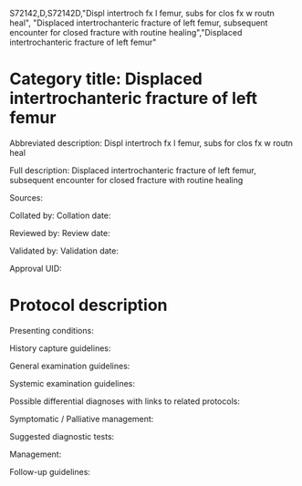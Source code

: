 S72142,D,S72142D,"Displ intertroch fx l femur, subs for clos fx w routn heal", "Displaced intertrochanteric fracture of left femur, subsequent encounter for closed fracture with routine healing","Displaced intertrochanteric fracture of left femur"
# Category title: Displaced intertrochanteric fracture of left femur

Abbreviated description: Displ intertroch fx l femur, subs for clos fx w routn heal

Full description: Displaced intertrochanteric fracture of left femur, subsequent encounter for closed fracture with routine healing

Sources:

Collated by:
Collation date:

Reviewed by:
Review date:

Validated by:
Validation date:

Approval UID:

# Protocol description

Presenting conditions:

History capture guidelines:

General examination guidelines:

Systemic examination guidelines:

Possible differential diagnoses with links to related protocols:

Symptomatic / Palliative management:

Suggested diagnostic tests:

Management:

Follow-up guidelines:
